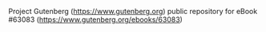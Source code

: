 Project Gutenberg (https://www.gutenberg.org) public repository for
eBook #63083 (https://www.gutenberg.org/ebooks/63083)
